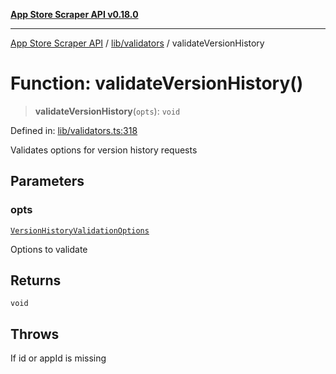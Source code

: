 [**App Store Scraper API v0.18.0**](../../../README.md)

***

[App Store Scraper API](../../../modules.md) / [lib/validators](../README.md) / validateVersionHistory

# Function: validateVersionHistory()

> **validateVersionHistory**(`opts`): `void`

Defined in: [lib/validators.ts:318](https://github.com/facundoolano/app-store-scraper/blob/7e1baf8350e9d5936df88e03bdbb2e2ecea26d48/lib/validators.ts#L318)

Validates options for version history requests

## Parameters

### opts

[`VersionHistoryValidationOptions`](../interfaces/VersionHistoryValidationOptions.md)

Options to validate

## Returns

`void`

## Throws

If id or appId is missing

